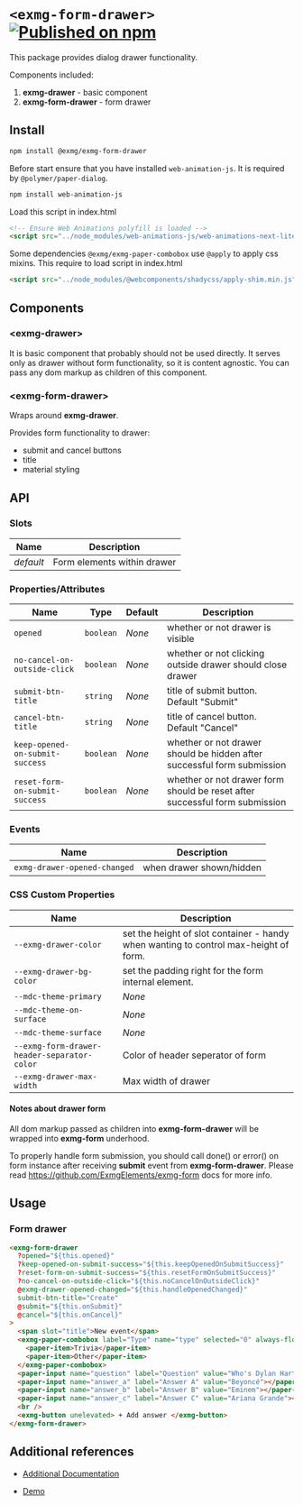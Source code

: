 # `<exmg-form-drawer>` [![Published on npm](https://img.shields.io/npm/v/@exmg/exmg-form-drawer.svg)](https://www.npmjs.com/package/@exmg/exmg-form-drawer)

This package provides dialog drawer functionality.

Components included:

1. **exmg-drawer** - basic component
2. **exmg-form-drawer** - form drawer

## Install

```bash
npm install @exmg/exmg-form-drawer
```

Before start ensure that you have installed `web-animation-js`. It is required by `@polymer/paper-dialog`.

```bash
npm install web-animation-js
```

Load this script in index.html

```html
<!-- Ensure Web Animations polyfill is loaded -->
<script src="../node_modules/web-animations-js/web-animations-next-lite.min.js"></script>
```

Some dependencies `@exmg/exmg-paper-combobox` use `@apply` to apply css mixins.
This require to load script in index.html

```html
<script src="../node_modules/@webcomponents/shadycss/apply-shim.min.js"></script>
```

## Components

### \<exmg-drawer>

It is basic component that probably should not be used directly.
It serves only as drawer without form functionality, so it is content agnostic.
You can pass any dom markup as children of this component.

### \<exmg-form-drawer>

Wraps around **exmg-drawer**.

Provides form functionality to drawer:

- submit and cancel buttons
- title
- material styling

## API

### Slots

| Name      | Description                 |
| --------- | --------------------------- |
| _default_ | Form elements within drawer |

### Properties/Attributes

| Name                            | Type      | Default | Description                                                                 |
| ------------------------------- | --------- | ------- | --------------------------------------------------------------------------- |
| `opened`                        | `boolean` | _None_  | whether or not drawer is visible                                            |
| `no-cancel-on-outside-click`    | `boolean` | _None_  | whether or not clicking outside drawer should close drawer                  |
| `submit-btn-title`              | `string`  | _None_  | title of submit button. Default "Submit"                                    |
| `cancel-btn-title`              | `string`  | _None_  | title of cancel button. Default "Cancel"                                    |
| `keep-opened-on-submit-success` | `boolean` | _None_  | whether or not drawer should be hidden after successful form submission     |
| `reset-form-on-submit-success`  | `boolean` | _None_  | whether or not drawer form should be reset after successful form submission |

### Events

| Name                         | Description              |
| ---------------------------- | ------------------------ |
| `exmg-drawer-opened-changed` | when drawer shown/hidden |

### CSS Custom Properties

| Name                                        | Description                                                                          |
| ------------------------------------------- | ------------------------------------------------------------------------------------ |
| `--exmg-drawer-color`                       | set the height of slot container - handy when wanting to control max-height of form. |
| `--exmg-drawer-bg-color`                    | set the padding right for the form internal element.                                 |
| `--mdc-theme-primary`                       | _None_                                                                               |
| `--mdc-theme-on-surface`                    | _None_                                                                               |
| `--mdc-theme-surface`                       | _None_                                                                               |
| `--exmg-form-drawer-header-separator-color` | Color of header seperator of form                                                    |
| `--exmg-drawer-max-width`                   | Max width of drawer                                                                  |

#### Notes about drawer form

All dom markup passed as children into **exmg-form-drawer** will be wrapped into **exmg-form** underhood.

To properly handle form submission, you should call done() or error() on form instance after receiving **submit**
event from **exmg-form-drawer**. Please read https://github.com/ExmgElements/exmg-form docs for more info.

## Usage

### Form drawer

```html
<exmg-form-drawer
  ?opened="${this.opened}"
  ?keep-opened-on-submit-success="${this.keepOpenedOnSubmitSuccess}"
  ?reset-form-on-submit-success="${this.resetFormOnSubmitSuccess}"
  ?no-cancel-on-outside-click="${this.noCancelOnOutsideClick}"
  @exmg-drawer-opened-changed="${this.handleOpenedChanged}"
  submit-btn-title="Create"
  @submit="${this.onSubmit}"
  @cancel="${this.onCancel}"
>
  <span slot="title">New event</span>
  <exmg-paper-combobox label="Type" name="type" selected="0" always-float-label>
    <paper-item>Trivia</paper-item>
    <paper-item>Other</paper-item>
  </exmg-paper-combobox>
  <paper-input name="question" label="Question" value="Who's Dylan Hartigan's favorite artist?" required></paper-input>
  <paper-input name="answer_a" label="Answer A" value="Beyoncé"></paper-input>
  <paper-input name="answer_b" label="Answer B" value="Eminem"></paper-input>
  <paper-input name="answer_c" label="Answer C" value="Ariana Grande"></paper-input>
  <br />
  <exmg-button unelevated> + Add answer </exmg-button>
</exmg-form-drawer>
```

## Additional references

- [Additional Documentation](https://exmg.github.io/exmachina-web-components/ExmgFormDrawer.html)

- [Demo](https://exmg.github.io/exmachina-web-components/demo/?el=exmg-form-drawer)
